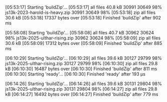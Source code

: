 
[05:53:17] Starting 'buildZip'...
[05:53:17] all files 40.8 kB
       30991       30649  98% js13k-2023-harold-is-heavy.zip
       30991       30649  98%
[05:53:18] zip all files 30.6 kB
[05:53:18] 17337 bytes over
[05:53:18] Finished 'buildZip' after 902 ms

[05:58:08] Starting 'buildZip'...
[05:58:08] all files 40.7 kB
       30962       30624  98% js13k-2025-ulthar-rising.zip
       30962       30624  98%
[05:58:09] zip all files 30.6 kB
[05:58:09] 17312 bytes over
[05:58:09] Finished 'buildZip' after 885 ms

[06:10:29] Starting 'buildZip'...
[06:10:29] all files 39.6 kB
       30127       29799  98% js13k-2025-ulthar-rising.zip
       30127       29799  98%
[06:10:30] zip all files 29.8 kB
[06:10:30] 16487 bytes over
[06:10:30] Finished 'buildZip' after 811 ms
[06:10:30] Starting 'ready'...
[06:10:30] Finished 'ready' after 193 μs

[06:14:26] Starting 'buildZip'...
[06:14:26] all files 39.6 kB
       30131       29804  98% js13k-2025-ulthar-rising.zip
       30131       29804  98%
[06:14:27] zip all files 29.8 kB
[06:14:27] 16492 bytes over
[06:14:27] Finished 'buildZip' after 779 ms
